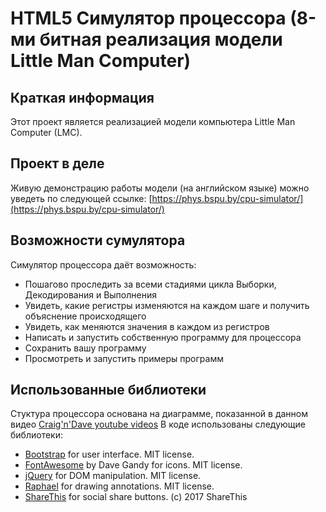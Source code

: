 # HTML5 Симулятор процессора (8-ми битная реализация модели Little Man Computer)

## Краткая информация
Этот проект является реализацией модели компьютера Little Man Computer (LMC).

## Проект в деле
Живую демонстрацию работы модели (на английском языке) можно уведеть по следующей ссылке: [https://phys.bspu.by/cpu-simulator/](https://phys.bspu.by/cpu-simulator/)

## Возможности сумулятора
Симулятор процессора даёт возможность:
- Пошагово проследить за всеми стадиями цикла Выборки, Декодирования и Выполнения
- Увидеть, какие регистры изменяются на каждом шаге и получить объяснение происходящего
- Увидеть, как меняются значения в каждом из регистров 
- Написать и запустить собственную программу для процессора
- Сохранить вашу программу
- Просмотреть и запустить примеры программ 

## Использованные библиотеки
Стуктура процессора основана на диаграмме, показанной в данном видео [Craig'n'Dave youtube videos](https://youtu.be/OTDTdTYld2g?t=22s)
В коде использованы следующие библиотеки:
- [Bootstrap](http://getbootstrap.com/) for user interface. MIT license.
- [FontAwesome](http://fontawesome.io/) by Dave Gandy for icons. MIT license.
- [jQuery](https://jquery.com/) for DOM manipulation. MIT license.
- [Raphael](http://dmitrybaranovskiy.github.io/raphael/) for drawing annotations. MIT license.
- [ShareThis](https://www.sharethis.com/) for social share buttons. (c) 2017 ShareThis

